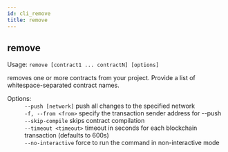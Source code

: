 ```yaml
---
id: cli_remove
title: remove
---
```


<div class="cli-command"><h2 class="cli-title">remove</h2><p class="cli-usage">Usage: <code>remove [contract1 ... contractN] [options]</code></p><p>removes one or more contracts from your project. Provide a list of whitespace-separated contract names.<br/></p><dl><dt><span>Options:</span></dt><dd><div><code>--push [network]</code> push all changes to the specified network</div><div><code>-f, --from &lt;from&gt;</code> specify the transaction sender address for --push</div><div><code>--skip-compile</code> skips contract compilation</div><div><code>--timeout &lt;timeout&gt;</code> timeout in seconds for each blockchain transaction (defaults to 600s)</div><div><code>--no-interactive</code> force to run the command in non-interactive mode</div></dd></dl></div>
